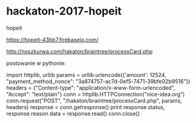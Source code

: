 # hackaton-2017-hopeit
hopeit

https://hopeit-43bb7.firebaseio.com/

http://noszkurwa.com/hakaton/braintree/processCard.php



postowanie w pythonie:

import httplib, urllib
params = urllib.urlencode({'amount': 12524, "payment_method_nonce": "3a874757-ac7d-0ef5-7471-39bfe02b9516"})
headers = {"Content-type": "application/x-www-form-urlencoded",
            "Accept": "text/plain"}
conn = httplib.HTTPConnection("nice-idea.org")
conn.request("POST", "/hakaton/braintree/processCard.php", params, headers)
response = conn.getresponse()
print response.status, response.reason
data = response.read()
conn.close()


